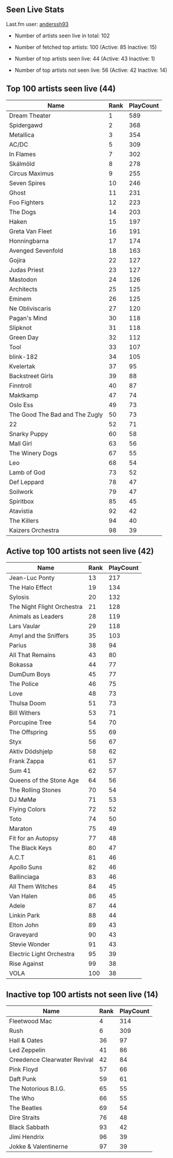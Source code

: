 ## Seen Live Stats

Last.fm user: [anderssh93](https://www.last.fm/user/anderssh93)

- Number of artists seen live in total: 102

- Number of fetched top artists: 100 (Active: 85 Inactive: 15)

- Number of top artists seen live: 44 (Active: 43 Inactive: 1)

- Number of top artists not seen live: 56 (Active: 42 Inactive: 14)

## Top 100 artists seen live (44)

Name                           | Rank | PlayCount
------------------------------ | ---- | ---------
Dream Theater                  | 1    | 589      
Spidergawd                     | 2    | 368      
Metallica                      | 3    | 354      
AC/DC                          | 5    | 309      
In Flames                      | 7    | 302      
Skálmöld                       | 8    | 278      
Circus Maximus                 | 9    | 255      
Seven Spires                   | 10   | 246      
Ghost                          | 11   | 231      
Foo Fighters                   | 12   | 223      
The Dogs                       | 14   | 203      
Haken                          | 15   | 197      
Greta Van Fleet                | 16   | 191      
Honningbarna                   | 17   | 174      
Avenged Sevenfold              | 18   | 163      
Gojira                         | 22   | 127      
Judas Priest                   | 23   | 127      
Mastodon                       | 24   | 126      
Architects                     | 25   | 125      
Eminem                         | 26   | 125      
Ne Obliviscaris                | 27   | 120      
Pagan's Mind                   | 30   | 118      
Slipknot                       | 31   | 118      
Green Day                      | 32   | 112      
Tool                           | 33   | 107      
blink-182                      | 34   | 105      
Kvelertak                      | 37   | 95       
Backstreet Girls               | 39   | 88       
Finntroll                      | 40   | 87       
Maktkamp                       | 47   | 74       
Oslo Ess                       | 49   | 73       
The Good The Bad and The Zugly | 50   | 73       
22                             | 52   | 71       
Snarky Puppy                   | 60   | 58       
Mall Girl                      | 63   | 56       
The Winery Dogs                | 67   | 55       
Leo                            | 68   | 54       
Lamb of God                    | 73   | 52       
Def Leppard                    | 78   | 47       
Soilwork                       | 79   | 47       
Spiritbox                      | 85   | 45       
Atavistia                      | 92   | 42       
The Killers                    | 94   | 40       
Kaizers Orchestra              | 98   | 39       

## Active top 100 artists not seen live (42)

Name                       | Rank | PlayCount
-------------------------- | ---- | ---------
Jean-Luc Ponty             | 13   | 217      
The Halo Effect            | 19   | 134      
Sylosis                    | 20   | 132      
The Night Flight Orchestra | 21   | 128      
Animals as Leaders         | 28   | 119      
Lars Vaular                | 29   | 118      
Amyl and the Sniffers      | 35   | 103      
Parius                     | 38   | 94       
All That Remains           | 43   | 80       
Bokassa                    | 44   | 77       
DumDum Boys                | 45   | 77       
The Police                 | 46   | 75       
Love                       | 48   | 73       
Thulsa Doom                | 51   | 73       
Bill Withers               | 53   | 71       
Porcupine Tree             | 54   | 70       
The Offspring              | 55   | 69       
Styx                       | 56   | 67       
Aktiv Dödshjelp            | 58   | 62       
Frank Zappa                | 61   | 57       
Sum 41                     | 62   | 57       
Queens of the Stone Age    | 64   | 56       
The Rolling Stones         | 70   | 54       
DJ MøMø                    | 71   | 53       
Flying Colors              | 72   | 52       
Toto                       | 74   | 50       
Maraton                    | 75   | 49       
Fit for an Autopsy         | 77   | 48       
The Black Keys             | 80   | 47       
A.C.T                      | 81   | 46       
Apollo Suns                | 82   | 46       
Ballinciaga                | 83   | 46       
All Them Witches           | 84   | 45       
Van Halen                  | 86   | 45       
Adele                      | 87   | 44       
Linkin Park                | 88   | 44       
Elton John                 | 89   | 43       
Graveyard                  | 90   | 43       
Stevie Wonder              | 91   | 43       
Electric Light Orchestra   | 95   | 39       
Rise Against               | 99   | 38       
VOLA                       | 100  | 38       

## Inactive top 100 artists not seen live (14)

Name                         | Rank | PlayCount
---------------------------- | ---- | ---------
Fleetwood Mac                | 4    | 314      
Rush                         | 6    | 309      
Hall & Oates                 | 36   | 97       
Led Zeppelin                 | 41   | 86       
Creedence Clearwater Revival | 42   | 84       
Pink Floyd                   | 57   | 66       
Daft Punk                    | 59   | 61       
The Notorious B.I.G.         | 65   | 55       
The Who                      | 66   | 55       
The Beatles                  | 69   | 54       
Dire Straits                 | 76   | 48       
Black Sabbath                | 93   | 42       
Jimi Hendrix                 | 96   | 39       
Jokke & Valentinerne         | 97   | 39       
